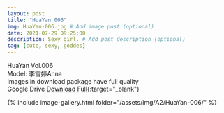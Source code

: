 ```yaml
---
layout: post
title: "HuaYan 006"
img: HuaYan-006.jpg # Add image post (optional)
date: 2021-07-29 09:25:00
description: Sexy girl. # Add post description (optional)
tag: [cute, sexy, goddes]
---
```

HuaYan Vol.006  
Model: 李雪婷Anna   
Images in download package have full quality                    
Google Drive [Download Full](http://gestyy.com/eoAg6n){:target="_blank"}

{% include image-gallery.html folder="/assets/img/A2/HuaYan-006/" %}
